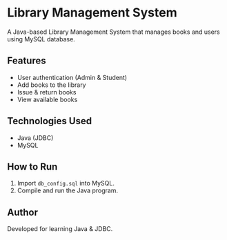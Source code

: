 # Library Management System

A Java-based Library Management System that manages books and users using MySQL database.

## Features
- User authentication (Admin & Student)
- Add books to the library
- Issue & return books
- View available books

## Technologies Used
- Java (JDBC)
- MySQL

## How to Run
1. Import `db_config.sql` into MySQL.
2. Compile and run the Java program.

## Author
Developed for learning Java & JDBC.
